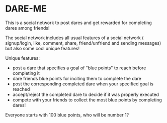 # DARE-ME

This is a social network to post dares and get rewarded for completing dares among friends! 

The social network includes all usual features of a social network ( signup/login, like, comment, 
share, friend/unfriend and sending messages) but also some cool unique features!

Unique features:
- post a dare that specifies a goal of "blue points" to reach before completing it
- dare friends blue points for inciting them to complete the dare 
- post the corresponding completed dare when your specified goal is reached
- accept/reject the completed dare to decide if it was properly executed
- compete with your friends to collect the most blue points by completing dares! 

Everyone starts with 100 blue points, who will be number 1?
